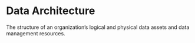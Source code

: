 # Data Architecture

 The structure of an organization’s logical and physical data assets
 and data management resources.

